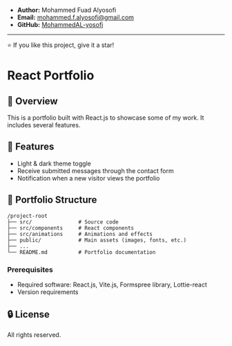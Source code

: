 - **Author:** Mohammed Fuad Alyosofi
- **Email:** [mohammed.f.alyosofi@gmail.com](mailto:mohammed.f.alyosofi@gmail.com)
- **GitHub:** [MohammedAL-yosofi](https://github.com/MohammedAL-yosofi)

---

⭐ If you like this project, give it a star!  

# React Portfolio

## 📌 Overview

This is a portfolio built with React.js to showcase some of my work. It includes several features.

## 🚀 Features

- Light & dark theme toggle
- Receive submitted messages through the contact form
- Notification when a new visitor views the portfolio

## 📂 Portfolio Structure

```plaintext
/project-root
├── src/               # Source code
├── src/components     # React components
├── src/animations     # Animations and effects
├── public/            # Main assets (images, fonts, etc.)
├── ...
└── README.md          # Portfolio documentation
```

### Prerequisites

- Required software: React.js, Vite.js, Formspree library, Lottie-react
- Version requirements

## 🔒 License

All rights reserved.

